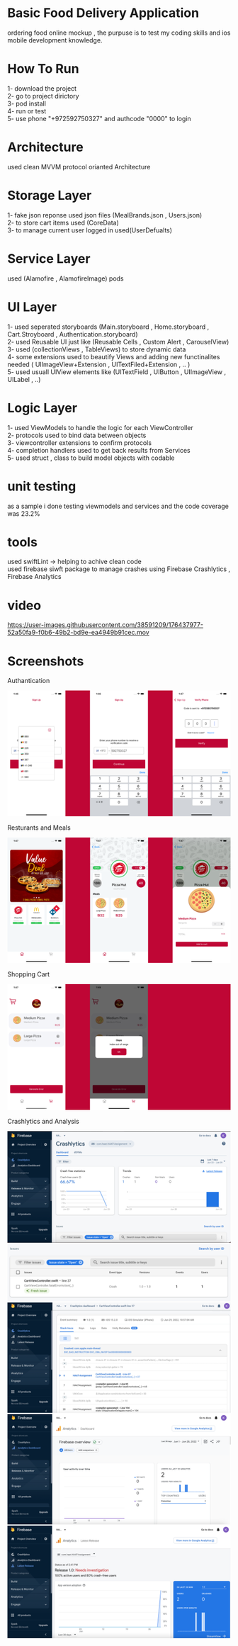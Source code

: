 #  Basic Food Delivery Application

ordering food online mockup , the purpuse is to test my coding skills and ios mobile development knowledge.
<br />

# How To Run 

1- download the project <br />
2- go to project dirictory <br />
3- pod install <br />
4- run or test <br />
5- use phone "+972592750327" and authcode "0000" to login <br />


# Architecture 

 used clean MVVM protocol orianted Architecture <br />
 
 
# Storage Layer

 1- fake json reponse used json files (MealBrands.json , Users.json) <br />
 2- to store cart items used (CoreData) <br />
 3- to manage current user logged in used(UserDefualts) <br />

 
# Service Layer

 used (Alamofire , AlamofireImage) pods <br />


# UI Layer 

 1- used seperated storyboards (Main.storyboard , Home.storyboard , Cart.Stroyboard , Authentication.storyboard) <br />
 2- used Reusable UI just like (Reusable Cells , Custom Alert , CarouselView) <br />
 3- used (collectionViews , TableViews) to store dynamic data <br />
 4- some extensions used to beautify Views and adding new functinalites needed  ( UIImageView+Extension , UITextFiled+Extension , .. ) <br />
 5- used usuall UIView elements like (UITextField , UIButton , UIImageView , UILabel , ..)<br />
 
 
 # Logic Layer 
 1- used ViewModels to handle the logic for each ViewController <br />
 2- protocols used to bind data between objects  <br />
 3- viewcontroller extensions to confirm protocols <br />
 4- completion handlers used to get back results from Services <br />
 5- used struct , class to build model objects with codable <br /> 


# unit testing
 as a sample i done testing viewmodels and services and the code coverage was 23.2% <br />


# tools 

used swiftLint -> helping to achive clean code <br />
used firebase siwft package to manage crashes using Firebase Crashlytics , Firebase Analytics <br />


# video

https://user-images.githubusercontent.com/38591209/176437977-52a50fa9-f0b6-49b2-bd9e-ea4949b91cec.mov


# Screenshots

Authantication <br />

![](/HAAT-Assignment/Resources/Screenshots/Auth.png)


Resturants and Meals <br />

![](/HAAT-Assignment/Resources/Screenshots/Home.png)

Shopping Cart <br />

![](/HAAT-Assignment/Resources/Screenshots/Cart.png)

Crashlytics and Analysis <br />

![](/HAAT-Assignment/Resources/Screenshots/crashboard.png)
![](/HAAT-Assignment/Resources/Screenshots/cartViewControllerCrash.png)
![](/HAAT-Assignment/Resources/Screenshots/crashDetails.png)
![](/HAAT-Assignment/Resources/Screenshots/AnalyticsBoard.png)
![](/HAAT-Assignment/Resources/Screenshots/investigationPage.png)

